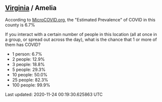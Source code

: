 
## [Virginia](/united-states/virginia) / Amelia

According to [MicroCOVID.org](http://microcovid.org),
the "Estimated Prevalence" of COVID in this county is 6.7%

If you interact with a certain number of people in this location
(all at once in a group, or spread out across the day), what is the chance that
1 or more of them has COVID?

- 1 person: 6.7%
- 2 people: 12.9%
- 3 people: 18.8%
- 5 people: 29.3%
- 10 people: 50.0%
- 25 people: 82.3%
- 100 people: 99.9%

Last updated: 2020-11-24 00:19:30.625863 UTC
